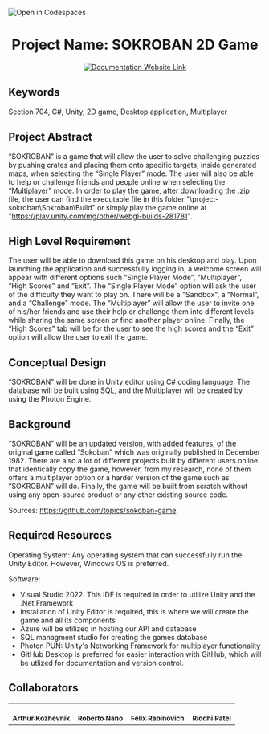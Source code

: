 ![Open in Codespaces](https://classroom.github.com/assets/open-in-codespaces-abfff4d4e15f9e1bd8274d9a39a0befe03a0632bb0f153d0ec72ff541cedbe34.svg)
<div align="center">

# Project Name: SOKROBAN 2D Game

[![Documentation Website Link](https://img.shields.io/badge/-Documentation%20Website-brightgreen)](https://capstone-projects-2022-fall.github.io/project-sokroban/)


</div>


## Keywords

Section 704, C#, Unity, 2D game, Desktop application, Multiplayer

## Project Abstract

“SOKROBAN” is a game that will allow the user to solve challenging puzzles by pushing crates and placing them onto specific targets, inside generated maps, when selecting the “Single Player” mode. The user will also be able to help or challenge friends and people online when selecting the “Multiplayer” mode. In order to play the game, after downloading the .zip file, the user can find the executable file in this folder "\project-sokroban\Sokroban\Build" or simply play the game online at "https://play.unity.com/mg/other/webgl-builds-281781".

## High Level Requirement

The user will be able to download this game on his desktop and play. Upon launching the application and successfully logging in, a welcome screen will appear with different options such “Single Player Mode”, “Multiplayer”, “High Scores” and “Exit”. The “Single Player Mode” option will ask the user of the difficulty they want to play on. There will be a "Sandbox", a “Normal”, and a “Challenge” mode.  The “Multiplayer” will allow the user to invite one of his/her friends and use their help or challenge them into different levels while sharing the same screen or find another player online. Finally, the “High Scores” tab will be for the user to see the high scores and the “Exit” option will allow the user to exit the game.

## Conceptual Design

“SOKROBAN” will be done in Unity editor using C# coding language. The database will be built using SQL, and the Multiplayer will be created by using the Photon Engine. 

## Background

“SOKROBAN” will be an updated version, with added features, of the original game called “Sokoban” which was originally published in December 1982. There are also a lot of different projects built by different users online that identically copy the game, however, from my research, none of them offers a multiplayer option or a harder version of the game such as “SOKROBAN” will do. Finally, the game will be built from scratch without using any open-source product or any other existing source code. 

Sources: https://github.com/topics/sokoban-game


## Required Resources

Operating System: Any operating system that can successfully run the Unity Editor. However, Windows OS is preferred. 

Software: 
 - Visual Studio 2022: This IDE is required in order to utilize Unity and the .Net Framework
 - Installation of Unity Editor is required, this is where we will create the game and all its components
 - Azure will be utilized in hosting our API and database
 - SQL managment studio for creating the games database
 - Photon PUN: Unity's Networking Framework for multiplayer functionality 
 - GitHub Desktop is preferred for easier interaction with GitHub, which will be utlized for documentation and version control.


## Collaborators

[//]: # ( readme: collaborators -start )
<table>
<tr>
    <td align="center">
        <a href="https://github.com/Gaben1025">
            <br />
            <sub><b>Arthur Kozhevnik</b></sub>
        </a>
    </td>
    <td align="center">
        <a href="https://github.com/robnano">
            <br />
            <sub><b>Roberto Nano</b></sub>
        </a>
    </td>
    <td align="center">
        <a href="https://github.com/F-Rabinovich">
            <br />
            <sub><b>Felix Rabinovich</b></sub>
        </a>
    </td>
    <td align="center">
        <a href="https://github.com/Tun92789">
            <br />
            <sub><b>Riddhi Patel</b></sub>
        </a>
    </td>
</tr>
</table>

[//]: # ( readme: collaborators -end )

